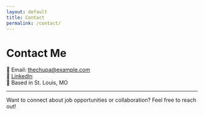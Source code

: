 ```yaml
---
layout: default
title: Contact
permalink: /contact/
---
```


# Contact Me

📧 Email: thechupa@example.com  
💼 [LinkedIn](https://www.linkedin.com/in/thechupa)  
📍 Based in St. Louis, MO

---

Want to connect about job opportunities or collaboration? Feel free to reach out!
